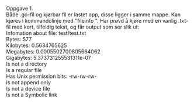 Oppgave 1.                                                                                                          
Både .go-fil og kjørbar fil er lastet opp, disse ligger i samme mappe. Kan kjøres i kommandolinje med "fileinfo <filnavn>".
Har prøvd å kjøre med en vanlig .txt-fil med kort, tilfeldig tekst, og får output som ser slik ut:                                  
Infomation about file: test/test.txt                                                                                    
Bytes:  577                                                                                                                 
Kilobytes:  0.5634765625                                                                                                          
Megabytes:  0.0005502700805664062                                                                                 
Gigabytes:  5.373731255531311e-07                                                                                                   
Is not a directory                                                                                                  
Is a regular file                                                                                                                       
Has Unix permission bits: -rw-rw-rw-                                                                                                
Is not append only                                                                                                        
Is not a device file                                                                                                                  
Is not a Symbolic link                                                                                                                

